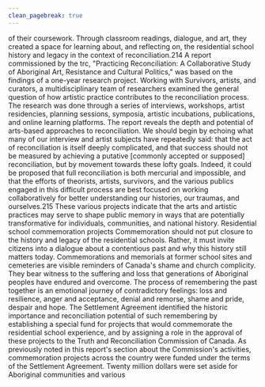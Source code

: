 ```yaml
---
clean_pagebreak: true
---
```


of their coursework. Through classroom readings, dialogue, and art, they created a space for learning about, and reflecting on, the residential school history and legacy in the context of reconciliation.214
A report commissioned by the trc, "Practicing Reconciliation: A Collaborative Study of Aboriginal Art, Resistance and Cultural Politics," was based on the findings of a one-year research project. Working with Survivors, artists, and curators, a multidisciplinary team of researchers examined the general question of how artistic practice contributes to the reconciliation process. The research was done through a series of interviews, workshops, artist residencies, planning sessions, symposia, artistic incubations, publications, and online learning platforms. The report reveals the depth and potential of arts-based approaches to reconciliation.
We should begin by echoing what many of our interview and artist subjects have repeatedly said: that the act of reconciliation is itself deeply complicated, and that success should not be measured by achieving a putative [commonly accepted or supposed] reconciliation, but by movement towards these lofty goals. Indeed, it could be proposed that full reconciliation is both mercurial and impossible, and that the efforts of theorists, artists, survivors, and the various publics engaged in this difficult process are best focused on working collaboratively for better understanding our histories, our traumas, and ourselves.215
These various projects indicate that the arts and artistic practices may serve to shape public memory in ways that are potentially transformative for individuals, communities, and national history.
Residential school commemoration projects
Commemoration should not put closure to the history and legacy of the residential schools. Rather, it must invite citizens into a dialogue about a contentious past and why this history still matters today. Commemorations and memorials at former school sites and cemeteries are visible reminders of Canada's shame and church complicity. They bear witness to the suffering and loss that generations of Aboriginal peoples have endured and overcome. The process of remembering the past together is an emotional journey of contradictory feelings: loss and resilience, anger and acceptance, denial and remorse, shame and pride, despair and hope. The Settlement Agreement identified the historic importance and reconciliation potential of such remembering by establishing a special fund for projects that would commemorate the residential school experience, and by assigning a role in the approval of these projects to the Truth and Reconciliation Commission of Canada.
As previously noted in this report's section about the Commission's activities, commemoration projects across the country were funded under the terms of the Settlement Agreement. Twenty million dollars were set aside for Aboriginal communities and various
